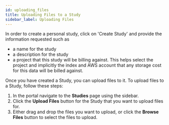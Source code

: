 ```yaml
---
id: uploading_files
title: Uploading Files to a Study
sidebar_label: Uploading Files
---
```


In order to create a personal study, click on 'Create Study' and provide the information requested such as 
- a name for the study
- a description for the study
- a project that this study will be billing against. This helps select the project and implicitly the index and AWS account that any storage cost for this data will be billed against.

Once you have created a Study, you can upload files to it. To upload files to a Study, follow these steps:

1. In the portal navigate to the **Studies** page using the sidebar.
2. Click the **Upload Files** button for the Study that you want to upload files for.
3. Either drag and drop the files you want to upload, or click the **Browse Files** button to select the files to upload. 
